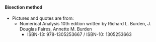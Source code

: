 
#### Bisection method
- Pictures and quotes are from:
  - Numerical Analysis 10th edition written by Richard L. Burden, J. Douglas Faires, Annette M. Burden
    - ISBN-13: 978-1305253667 / ISBN-10: 1305253663
